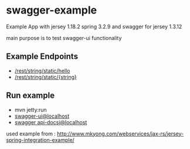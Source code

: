 # swagger-example
Example App with jersey 1.18.2 spring 3.2.9 and swagger for jersey 1.3.12

main purpose is to test swagger-ui functionality

Example Endpoints
-----------------
 * [/rest/string/static/hello](http://localhost:8080/rest/string/static/hello)
 * [/rest/string/static/{string}](http://localhost:8080/rest/string/static/test)

Run example
-----------
 * mvn jetty:run
 * [swagger-ui@localhost](http://localhost:8080/webjars/swagger-ui/2.0.24/index.html)
 * [swagger api-docsi@localhost](http://localhost:8080/rest/api-docs)

used example from : http://www.mkyong.com/webservices/jax-rs/jersey-spring-integration-example/
